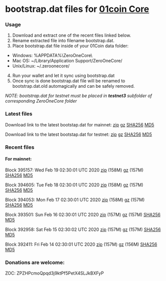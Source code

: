 # bootstrap.dat files for [01coin Core](https://01coin.io)

### Usage

1. Download and extract one of the recent files linked below.
2. Rename extracted file into filename bootstrap.dat.
3. Place bootstrap.dat file inside of your 01Coin data folder:
 - Windows: %APPDATA%\ZeroOneCore\
 - Mac OS: ~/Library/Application Support/ZeroOneCore/
 - Unix/Linux: ~/.zeroonecore/
4. Run your wallet and let it sync using bootstrap.dat
5. Once sync is done bootstrap.dat file will be renamed to bootstrap.dat.old automagically and can be safely removed.

_NOTE: bootstrap.dat for testnet must be placed in **testnet3** subfolder of corresponding ZeroOneCore folder_

### Latest files
Download link to the latest bootstap.dat for mainnet: [zip](https://files.01coin.io/mainnet/bootstrap.dat.zip) [gz](https://files.01coin.io/mainnet/bootstrap.dat.tar.gz) [SHA256](https://files.01coin.io/mainnet/sha256.txt) [MD5](https://files.01coin.io/mainnet/md5.txt)

Download link to the latest bootstap.dat for testnet: [zip](https://files.01coin.io/testnet/bootstrap.dat.zip) [gz](https://files.01coin.io/testnet/bootstrap.dat.tar.gz) [SHA256](https://files.01coin.io/testnet/sha256.txt) [MD5](https://files.01coin.io/testnet/md5.txt)

### Recent files

#### For mainnet:

Block 395157: Wed Feb 19 02:30:01 UTC 2020 [zip](https://files.01coin.io/mainnet/2020-02-19/bootstrap.dat.zip) (158M) [gz](https://files.01coin.io/mainnet/2020-02-19/bootstrap.dat.tar.gz) (157M) [SHA256](https://files.01coin.io/mainnet/2020-02-19/sha256.txt) [MD5](https://files.01coin.io/mainnet/2020-02-19/md5.txt)

Block 394605: Tue Feb 18 02:30:01 UTC 2020 [zip](https://files.01coin.io/mainnet/2020-02-18/bootstrap.dat.zip) (158M) [gz](https://files.01coin.io/mainnet/2020-02-18/bootstrap.dat.tar.gz) (157M) [SHA256](https://files.01coin.io/mainnet/2020-02-18/sha256.txt) [MD5](https://files.01coin.io/mainnet/2020-02-18/md5.txt)

Block 394053: Mon Feb 17 02:30:01 UTC 2020 [zip](https://files.01coin.io/mainnet/2020-02-17/bootstrap.dat.zip) (158M) [gz](https://files.01coin.io/mainnet/2020-02-17/bootstrap.dat.tar.gz) (157M) [SHA256](https://files.01coin.io/mainnet/2020-02-17/sha256.txt) [MD5](https://files.01coin.io/mainnet/2020-02-17/md5.txt)

Block 393501: Sun Feb 16 02:30:01 UTC 2020 [zip](https://files.01coin.io/mainnet/2020-02-16/bootstrap.dat.zip) (157M) [gz](https://files.01coin.io/mainnet/2020-02-16/bootstrap.dat.tar.gz) (157M) [SHA256](https://files.01coin.io/mainnet/2020-02-16/sha256.txt) [MD5](https://files.01coin.io/mainnet/2020-02-16/md5.txt)

Block 392958: Sat Feb 15 02:30:02 UTC 2020 [zip](https://files.01coin.io/mainnet/2020-02-15/bootstrap.dat.zip) (157M) [gz](https://files.01coin.io/mainnet/2020-02-15/bootstrap.dat.tar.gz) (157M) [SHA256](https://files.01coin.io/mainnet/2020-02-15/sha256.txt) [MD5](https://files.01coin.io/mainnet/2020-02-15/md5.txt)

Block 392411: Fri Feb 14 02:30:01 UTC 2020 [zip](https://files.01coin.io/mainnet/2020-02-14/bootstrap.dat.zip) (157M) [gz](https://files.01coin.io/mainnet/2020-02-14/bootstrap.dat.tar.gz) (156M) [SHA256](https://files.01coin.io/mainnet/2020-02-14/sha256.txt) [MD5](https://files.01coin.io/mainnet/2020-02-14/md5.txt)


### Donations are welcome:

ZOC: ZPZHPcmoQpqd3j9ktPf5PetX4SLJkBXFyP
